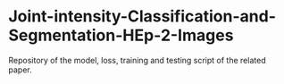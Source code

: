 # Joint-intensity-Classification-and-Segmentation-HEp-2-Images
Repository of the model, loss, training and testing script of the related paper.
